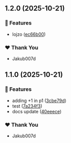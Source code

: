 ## 1.2.0 (2025-10-21)

### 🚀 Features

- lojzo ([ec66b00](https://github.com/Jakub007d/yarn-nx-poc/commit/ec66b00))

### ❤️ Thank You

- Jakub007d

## 1.1.0 (2025-10-21)

### 🚀 Features

- adding +1 in p1 ([3cbe79d](https://github.com/Jakub007d/yarn-nx-poc/commit/3cbe79d))
- test ([7a234f3](https://github.com/Jakub007d/yarn-nx-poc/commit/7a234f3))
- docs update ([40eeece](https://github.com/Jakub007d/yarn-nx-poc/commit/40eeece))

### ❤️ Thank You

- Jakub007d